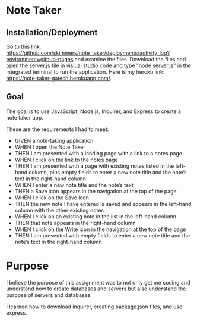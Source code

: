 # Note Taker

## Installation/Deployment

Go to this link: <https://github.com/skimmers/note_taker/deployments/activity_log?environment=github-pages> and examine the files. Download the files and open the server.js file in visiual studio code and type "node server.js" in the integrated terminal to run the application. Here is my heroku link: <https://note-taker-gatech.herokuapp.com/>.

## Goal

The goal is to use JavaScript, Node.js, Inquirer, and Express to create a note taker app.

These are the requirements I had to meet: 

* GIVEN a note-taking application
* WHEN I open the Note Taker
* THEN I am presented with a landing page with a link to a notes page
* WHEN I click on the link to the notes page
* THEN I am presented with a page with existing notes listed in the left-hand column, plus empty fields to enter a new note title and the note’s text in the right-hand column
* WHEN I enter a new note title and the note’s text
* THEN a Save icon appears in the navigation at the top of the page
* WHEN I click on the Save icon
* THEN the new note I have entered is saved and appears in the left-hand column with the other existing notes
* WHEN I click on an existing note in the list in the left-hand column
* THEN that note appears in the right-hand column
* WHEN I click on the Write icon in the navigation at the top of the page
* THEN I am presented with empty fields to enter a new note title and the note’s text in the right-hand column

# Purpose

I believe the purpose of this assignment was to not only get me coding and understand how to create databases and servers but also understand the purpose of servers and databases.

I learned how to download inquirer, creating package.json files, and use express.

